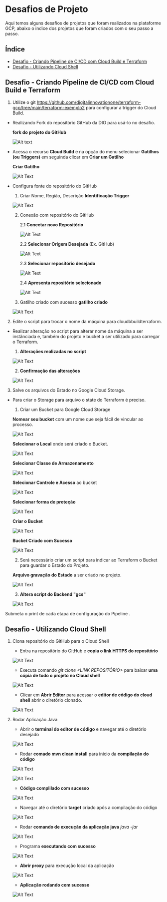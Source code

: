 # Desafios de Projeto

Aqui temos alguns desafios de projetos que foram realizados na plataforme GCP, abaixo o indice dos projetos que foram criados com o seu passo a passo.

## Índice

-   [Desafio - Criando Pipeline de CI/CD com Cloud Build e Terraform](#desafio---criando-pipeline-de-cicd-com-cloud-build-e-terraform)
-   [Desafio - Utilizando Cloud Shell](#desafio---utilizando-cloud-shell)


## Desafio - Criando Pipeline de CI/CD com Cloud Build e Terraform

1. Utilize o git https://github.com/digitalinnovationone/terraform-gcp/tree/main/terraform-exemplo2 para configurar a trigger do Cloud Build.
 - Realizando Fork do repositório GitHub da DIO para usá-lo no desafio.

   **fork do projeto do GitHub**

   ![Alt text](/desafio_pipeline-cicd-cloud-build_terraform/fork_repositorio_github.png)

 - Acessa o recurso **Cloud Build** e na opção do menu selecionar **Gatilhos (ou Triggers)** em seguinda clicar em **Criar um Gatilho**
   
   **Criar Gatilho**

   ![Alt Text](/desafio_pipeline-cicd-cloud-build_terraform/Triggers/criar_gatilho.png)

 - Configura fonte do repositório do GitHub

   1. Criar Nome, Região, Descrição **Identificação Trigger**

   ![Alt Text](/desafio_pipeline-cicd-cloud-build_terraform/Triggers/criar_gatilho.png)

   2. Conexão com repositório do GitHub 

      2.1 **Conectar novo Repositório**

      ![Alt Text](/desafio_pipeline-cicd-cloud-build_terraform/Triggers/criar_gatilho_Fonte.png)

      2.2 **Selecionar Origem Desejada** (Ex. GitHub)

      ![Alt Text](/desafio_pipeline-cicd-cloud-build_terraform/Triggers/criar_gatilho_Fonte2.png)

      2.3 **Selecionar repositório desejado**

      ![Alt Text](/desafio_pipeline-cicd-cloud-build_terraform/Triggers/criar_gatilho_Fonte3.png)

      2.4 **Apresenta repositório selecionado**

      ![Alt Text](/desafio_pipeline-cicd-cloud-build_terraform/Triggers/criar_gatilho_Fonte4.png)

    3. Gatilho criado com sucesso **gatilho criado**

    ![Alt Text](/desafio_pipeline-cicd-cloud-build_terraform/Triggers/gatilho_criado.png)
   
2. Edite o script para trocar o nome da máquina para cloudbbuildterraform.

  - Realizar alteração no script para alterar nome da máquina a ser instânciada e, também do projeto e bucket a ser utilizado para carregar o Terraform.

    1. **Alterações realizadas no script**
    
    ![Alt Text](/desafio_pipeline-cicd-cloud-build_terraform/Script/edita_script.png)

    2. **Confirmação das alterações**
    
    ![Alt Text](/desafio_pipeline-cicd-cloud-build_terraform/Script/edita_script2.png)

3. Salve os arquivos do Estado no Google Cloud Storage.
  
  - Para criar o Storage para arquivo o state do Terraform é preciso.

    1. Criar um Bucket para Google Cloud Storage

      **Nomear seu bucket** com um nome que seja fácil de vincular ao processo.
      
      ![Alt Text](/desafio_pipeline-cicd-cloud-build_terraform/Google_Cloud_Storage/cria_cloud-storage.png) 

      **Selecionar o Local** onde será criado o Bucket.
      
      ![Alt Text](/desafio_pipeline-cicd-cloud-build_terraform/Google_Cloud_Storage/cria_cloud-storage_Local.png)

      **Selecionar Classe de Armazenamento**
      
      ![Alt Text](/desafio_pipeline-cicd-cloud-build_terraform/Google_Cloud_Storage/cria_cloud-storage_Armazenamento.png)
      
      **Selecionar Controle e Acesso** ao bucket
      
      ![Alt Text](/desafio_pipeline-cicd-cloud-build_terraform/Google_Cloud_Storage/cria_cloud-storage_Acesso.png)
      
      **Selecionar forma de proteção**
      
      ![Alt Text](/desafio_pipeline-cicd-cloud-build_terraform/Google_Cloud_Storage/cria_cloud-storage_Protecao.png)
      
      **Criar o Bucket**
      
      ![Alt Text](/desafio_pipeline-cicd-cloud-build_terraform/Google_Cloud_Storage/cria_cloud-storage_Criar.png)
      
      **Bucket Criado com Sucesso**
      
      ![Alt Text](/desafio_pipeline-cicd-cloud-build_terraform/Google_Cloud_Storage/cria_cloud-storage_Criado.png)


    2. Será necessário criar um script para indicar ao Terraform o Bucket para guardar o Estado do Projeto. 

      **Arquivo gravação do Estado** a ser criado no projeto.
      
      ![Alt Text](/desafio_pipeline-cicd-cloud-build_terraform/Google_Cloud_Storage/script_state_terraform.png)

    3. **Altera script do Backend "gcs"**
    
    ![Alt Text](/desafio_pipeline-cicd-cloud-build_terraform/Script/edita_script3.png)

Submeta o print de cada etapa de configuração do Pipeline .

## Desafio - Utilizando Cloud Shell

1. Clona repositório do GitHub para o Cloud Shell

    - Entra na repositório do GitHub e **copia o link HTTPS do repositório**
    
    ![Alt Text](/desafio_utilizando_cloud_shell/clone_repositorio/clonando_repositorio.png)

    - Executa comando *git clone <LINK REPOSITÓRIO>* para baixar **uma cópia de todo o projeto no Cloud shell**
    
    ![Alt Text](/desafio_utilizando_cloud_shell/clone_repositorio/clonando_repositorio2.png)
    - Clicar em **Abrir Editor** para acessar o **editor de código do cloud shell** abrir o diretório clonado.
    
    ![Alt Text](/desafio_utilizando_cloud_shell/clone_repositorio/editor_cloud_shell.png)

2. Rodar Aplicação Java

    - Abrir o **terminal do editor de código** e navegar até o diretório desejado
    
    ![Alt Text](/desafio_utilizando_cloud_shell/rodando_java/java_run.png)

    - Rodar **comado mvn clean install** para inicio da **compilação do código**
    
    ![Alt Text](/desafio_utilizando_cloud_shell/rodando_java/java_run2.png)
    
    ![Alt Text](/desafio_utilizando_cloud_shell/rodando_java/java_run3.png)

    - **Código complilado com sucesso**
    
    ![Alt Text](/desafio_utilizando_cloud_shell/rodando_java/java_run4.png)

    - Navegar até o diretório **target** criado após a compilação do código
    
    ![Alt Text](/desafio_utilizando_cloud_shell/rodando_java/java_run5.png)

    - Rodar **comando de execução da aplicação java** *java -jar <NOME DO AREFATO DESEJADO>*
    
    ![Alt Text](/desafio_utilizando_cloud_shell/rodando_java/java_run6.png)

    - Programa **executando com sucesso**
    
    ![Alt Text](/desafio_utilizando_cloud_shell/rodando_java/java_run7.png)

    - **Abrir proxy** para execução local da aplicação
    
    ![Alt Text](/desafio_utilizando_cloud_shell/rodando_java/java_run8.png)

    - **Aplicação rodando com sucesso**
    
    ![Alt Text](/desafio_utilizando_cloud_shell/rodando_java/java_run9.png) 